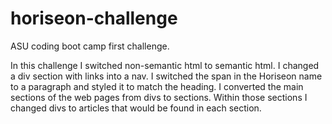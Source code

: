 # horiseon-challenge
ASU coding boot camp first challenge.

In this challenge I switched non-semantic html to semantic html.
I changed a div section with links into a nav.
I switched the span in the Horiseon name to a paragraph and styled it to match the heading.
I converted the main sections of the web pages from divs to sections.
Within those sections I changed divs to articles that would be found in each section.
